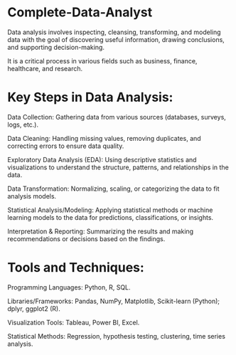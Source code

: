 # Complete-Data-Analyst

Data analysis involves inspecting, cleansing, transforming, and modeling data with the goal of discovering useful information, drawing conclusions, and supporting decision-making. 

It is a critical process in various fields such as business, finance, healthcare, and research.

# Key Steps in Data Analysis:

Data Collection: Gathering data from various sources (databases, surveys, logs, etc.).

Data Cleaning: Handling missing values, removing duplicates, and correcting errors to ensure data quality.

Exploratory Data Analysis (EDA): Using descriptive statistics and visualizations to understand the structure, patterns, and relationships in the data.

Data Transformation: Normalizing, scaling, or categorizing the data to fit analysis models.

Statistical Analysis/Modeling: Applying statistical methods or machine learning models to the data for predictions, classifications, or insights.

Interpretation & Reporting: Summarizing the results and making recommendations or decisions based on the findings.

# Tools and Techniques:
Programming Languages: Python, R, SQL.

Libraries/Frameworks: Pandas, NumPy, Matplotlib, Scikit-learn (Python); dplyr, ggplot2 (R).

Visualization Tools: Tableau, Power BI, Excel.

Statistical Methods: Regression, hypothesis testing, clustering, time series analysis.
